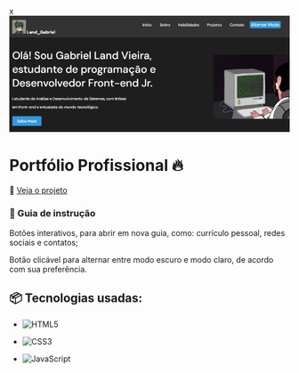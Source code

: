 x![Logo do projeto](https://raw.githubusercontent.com/LandGabriel/portf-land/main/imagens/port-photo.PNG)

# Portfólio Profissional 🔥
:mag_right: [Veja o projeto](https://landgabriel.github.io/portf-land/)


### 🔨 Guia de instrução
Botões interativos, para abrir em nova guia, como: currículo pessoal, redes sociais e contatos;  

Botão clicável para alternar entre modo escuro e modo claro, de acordo com sua preferência.

## 📦 Tecnologias usadas:

* ![HTML5](https://img.shields.io/badge/html5-%23E34F26.svg?style=for-the-badge&logo=html5&logoColor=white)

* ![CSS3](https://img.shields.io/badge/css3-%231572B6.svg?style=for-the-badge&logo=css3&logoColor=white)

* ![JavaScript](https://img.shields.io/badge/javascript-%23323330.svg?style=for-the-badge&logo=javascript&logoColor=%23F7DF1E)
